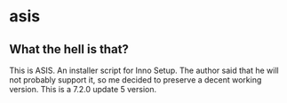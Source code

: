 # asis

## What the hell is that?
This is ASIS. An installer script for Inno Setup. The author said that he will not probably support it, so me decided to preserve a decent working version.
This is a 7.2.0 update 5 version.
